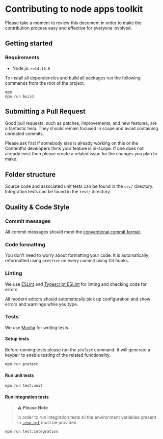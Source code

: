 # Contributing to node apps toolkit
Please take a moment to review this document in order to make the contribution process easy and effective for everyone involved.

## Getting started

### Requirements

- Node.js: `>=14.15.0`

To install all dependencies and build all packages run the following commands from the root of the project.

```
npm
npm run build
```

## Submitting a Pull Request

Good pull requests, such as patches, improvements, and new features, are a fantastic help. They should remain focused in scope and avoid containing unrelated commits.

Please ask first if somebody else is already working on this or the Contentful developers think your feature is in-scope. If one does not already exist then please create a related issue for the changes you plan to make.

## Folder structure

Source code and associated unit tests can be found in the `src/` directory. 
Integration tests can be found in the `test/` directory.

## Quality & Code Style

### Commit messages

All commit messages should meet the [conventional commit format](https://conventionalcommits.org). 

### Code formatting

You don't need to worry about formatting your code. It is automatically reformatted using `prettier` on every commit using Git hooks.

### Linting

We use [ESLint](https://eslint.org/) and [Typescript ESLint](https://github.com/typescript-eslint/typescript-eslint) for linting and checking code for errors.

All modern editors should automatically pick up configuration and show errors and warnings while you type.

### Tests

We use [Mocha](https://mochajs.org/) for writing tests.

#### Setup tests
Before running tests please run the `preTest` command. It will generate a keypair to enable testing of the related functionality.

```bash
npm run pretest
```

#### Run unit tests

```bash
npm run test:unit
```

#### Run integration tests
> **:warning: Please Note**
> 
> In order to run integration tests all the environment variables present in 
[`.env.tpl`](./.env.tpl) must be provided.

```bash
npm run test:integration
```

